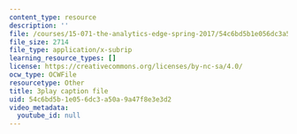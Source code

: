 ```yaml
---
content_type: resource
description: ''
file: /courses/15-071-the-analytics-edge-spring-2017/54c6bd5b1e056dc3a50a9a47f8e3e3d2_08Ih9GGB5-c.srt
file_size: 2714
file_type: application/x-subrip
learning_resource_types: []
license: https://creativecommons.org/licenses/by-nc-sa/4.0/
ocw_type: OCWFile
resourcetype: Other
title: 3play caption file
uid: 54c6bd5b-1e05-6dc3-a50a-9a47f8e3e3d2
video_metadata:
  youtube_id: null
---
```

